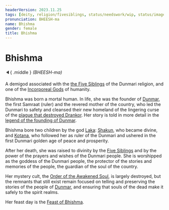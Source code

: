```yaml
---
headerVersion: 2023.11.25
tags: [deity, religion/fivesiblings, status/needswork/wip, status/image]
pronunciation: BHEESH-ma
name: Bhishma
gender: female
title: Bhishma
---
```

# Bhishma
:speaker:{ .middle } *(BHEESH-ma)*  

A demigod associated with the [the Five Siblings](<../../../religions/five-siblings/five-siblings.md>) of the Dunmari religion, and one of the [Incorporeal Gods](<../incorporeal-gods.md>) of humanity. 

Bhishma was born a mortal human. In life, she was the founder of [Dunmar](<../../../../gazetteer/greater-dunmar/realms/dunmar/dunmar.md>), the first Samraat (ruler) and the revered mother of the country, who led the Dunmari to safety and cleansed their new homeland of the lingering curse of the [plague that destroyed Drankor](<../../../../events/1000s/1059/first-plague.md>). Her story is told in more detail in the [legend of the founding of Dunmar](<../../../../primary-sources/the-founding-of-dunmar.md>). 

Bhishma bore two children by the god [Laka](<./laka.md>): [Shakun](<./shakun.md>), who became divine, and [Kotana](<../../../../people/historical-figures/dunmari-rulers/kotana.md>), who followed her as ruler of the Dunmari and ushered in the first Dunmari golden age of peace and prosperity. 

After her death, she was raised to divinity by the [Five Siblings](<../../../religions/five-siblings/five-siblings.md>) and by the power of the prayers and wishes of the Dunmari people. She is worshipped as the goddess of the Dunmari people, the protector of the stories and memories of the people, the guardian of the soul of the country. 

Her mystery cult, the [Order of the Awakened Soul](<../../../../groups/dunmari-mystery-cults/order-of-the-awakened-soul.md>), is largely destroyed, but the remnants that still exist remain focused on telling and preserving the stories of the people of [Dunmar](<../../../../gazetteer/greater-dunmar/realms/dunmar/dunmar.md>), and ensuring that souls of the dead make it safely to the spirit realms. 

Her feast day is the [Feast of Bhishma](<../../../../time/holidays-and-festivals/dunmari-festivals/feast-of-bhishma.md>).

